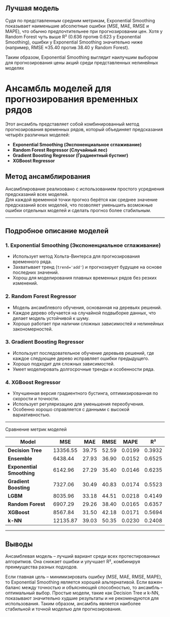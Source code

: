 ## Лучшая модель

Судя по представленным средним метрикам, Exponential Smoothing показывает наименьшие абсолютные ошибки (MSE, MAE, RMSE и MAPE), что обычно предпочтительнее при прогнозировании цен. Хотя у Random Forest чуть выше R² (0.636 против 0.623 у Exponential Smoothing), ошибки у Exponential Smoothing значительно ниже (например, RMSE ≈35.40 против 38.40 у Random Forest).

Таким образом, Exponential Smoothing выглядит наилучшим выбором для прогнозирования цены акций среди представленных нелинейных моделях


# Ансамбль моделей для прогнозирования временных рядов

Этот ансамбль представляет собой комбинированный метод прогнозирования временных рядов, который объединяет предсказания четырёх различных моделей:

- **Exponential Smoothing (Экспоненциальное сглаживание)**
- **Random Forest Regressor (Случайный лес)**
- **Gradient Boosting Regressor (Градиентный бустинг)**
- **XGBoost Regressor**

## Метод ансамблирования
Ансамблирование реализовано с использованием простого усреднения предсказаний всех моделей.  
Для каждой временной точки прогноз берётся как среднее значение предсказаний всех моделей, что позволяет уменьшить возможные ошибки отдельных моделей и сделать прогноз более стабильным.

---

## Подробное описание моделей

### 1. Exponential Smoothing (Экспоненциальное сглаживание)
- Использует метод Хольта-Винтерса для прогнозирования временного ряда.
- Захватывает тренд (`trend='add'`) и прогнозирует будущее на основе последних значений.
- Хорош для моделирования плавных временных рядов без резких изменений.

### 2. Random Forest Regressor
- Модель ансамблевого обучения, основанная на деревьях решений.
- Каждое дерево обучается на случайной подвыборке данных, что делает модель устойчивой к шуму.
- Хорошо работает при наличии сложных зависимостей и нелинейных закономерностей.

### 3. Gradient Boosting Regressor
- Использует последовательное обучение деревьев решений, где каждое следующее дерево исправляет ошибки предыдущего.
- Хорошо подходит для сложных зависимостей.
- Умеет моделировать долгосрочные тренды и особенности ряда.

### 4. XGBoost Regressor
- Улучшенная версия градиентного бустинга, оптимизированная по скорости и точности.
- Использует регуляризацию для уменьшения переобучения.
- Особенно хорошо справляется с данными с высокой вариативностью.

---

Сравнение метрик моделей

| Model                  | MSE        | MAE      | RMSE     | MAPE   | R²     |
|------------------------|-----------|----------|----------|--------|--------|
| **Decision Tree**      | 13356.55  | 39.75    | 52.59    | 0.0199 | 0.3932 |
| **Ensemble**           | 6438.44   | 27.93    | 36.90    | 0.0152 | 0.6525 |
| **Exponential Smoothing** | 6142.96   | 27.29    | 35.40    | 0.0146 | 0.6235 |
| **Gradient Boosting**  | 7327.06   | 30.49    | 40.83    | 0.0174 | 0.5523 |
| **LGBM**              | 8035.96   | 33.18    | 44.51    | 0.0218 | 0.4149 |
| **Random Forest**      | 6907.29   | 29.26    | 38.40    | 0.0165 | 0.6357 |
| **XGBoost**           | 8567.84   | 31.50    | 42.18    | 0.0171 | 0.5694 |
| **k-NN**              | 12135.87  | 39.03    | 50.35    | 0.0230 | 0.2408 |

---

## Выводы
Ансамблевая модель – лучший вариант среди всех протестированных алгоритмов. Она снижает ошибки и улучшает R², комбинируя преимущества разных подходов.

Если главная цель – минимизировать ошибку (MSE, MAE, RMSE, MAPE), то Exponential Smoothing является хорошей альтернативой.
Если важен баланс между точностью и объясняющей способностью, то ансамбль – оптимальный выбор.
Простые модели, такие как Decision Tree и k-NN, показывают значительно худшие результаты и не рекомендуются для использования.
Таким образом, ансамбль является наиболее стабильной и точной моделью для прогнозирования.

